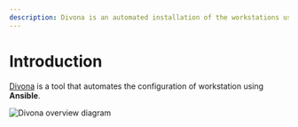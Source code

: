 ```yaml
---
description: Divona is an automated installation of the workstations using Ansible
---
```


# Introduction

[Divona](https://github.com/nlamirault/divona) is a tool that automates the
configuration of workstation using **Ansible**.

![Divona overview diagram](https://raw.githubusercontent.com/nlamirault/divona/master/docs/diagrams/divona-overview.png)

